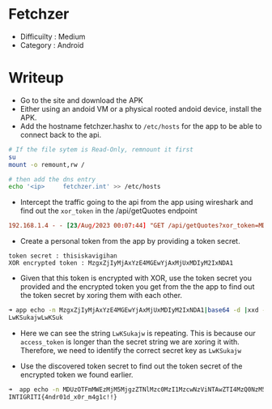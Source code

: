 # Fetchzer

-   Difficuilty : Medium
-   Category : Android

# Writeup

-   Go to the site and download the APK
-   Either using an andoid VM or a physical rooted andoid device, install the APK.
-   Add the hostname fetchzer.hashx to `/etc/hosts` for the app to be able to connect back to the api.

```bash
# If the file sytem is Read-Only, remnount it first
su
mount -o remount,rw /

# then add the dns entry
echo '<ip>     fetchzer.int' >> /etc/hosts
```

-   Intercept the traffic going to the api from the app using wireshark and find out the `xor_token` in the /api/getQuotes endpoint

```conf
192.168.1.4 - - [23/Aug/2023 00:07:44] "GET /api/getQuotes?xor_token=MDUzOTFmMWEzMjM5MjgzZTNlMzc0MzI1MzcwNzViNTAwZTI4MzQ0NzM5MGMxODVmMDY1YjE0NmQ1NjM2  HTTP/1.1" 200 -
```

-   Create a personal token from the app by providing a token secret.

```
token secret : thisiskavigihan
XOR encrypted token : MzgxZjIyMjAxYzE4MGEwYjAxMjUxMDIyM2IxNDA1

```

-   Given that this token is encrypted with XOR, use the token secret you provided and the encrypted token you get from the the app to find out the token secret by xoring them with each other.

```bash
➜ app echo -n MzgxZjIyMjAxYzE4MGEwYjAxMjUxMDIyM2IxNDA1|base64 -d |xxd -r -p|xortool-xor -s 'thisiskavigihan' -f -
LwKSukajwLwKSuk
```

-   Here we can see the string `LwKSukajw` is repeating. This is because our `access_token` is longer than the secret string we are xoring it with. Therefore, we need to identify the correct secret key as `LwKSukajw`

-   Use the discovered token secret to find out the token secret of the encrypted token we found earlier.

```bash
➜  app echo -n MDUzOTFmMWEzMjM5MjgzZTNlMzc0MzI1MzcwNzViNTAwZTI4MzQ0NzM5MGMxODVmMDY1YjE0NmQ1NjM2|base64 -d |xxd -r -p|xortool-xor -s 'LwKSukajw' -f -
INTIGRITI{4ndr01d_x0r_m4g1c!!}
```
